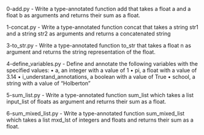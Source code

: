 0-add.py - Write a type-annotated function add that takes a float a and a float b as arguments and returns their sum as a float.

1-concat.py - Write a type-annotated function concat that takes a string str1 and a string str2 as arguments and returns a concatenated string

3-to_str.py - Write a type-annotated function to_str that takes a float n as argument and returns the string representation of the float.

4-define_variables.py - Define and annotate the following variables with the specified values:
    • a, an integer with a value of 1
    • pi, a float with a value of 3.14
    • i_understand_annotations, a boolean with a value of True
    • school, a string with a value of “Holberton”

5-sum_list.py - Write a type-annotated function sum_list which takes a list input_list of floats as argument and returns their sum as a float.

6-sum_mixed_list.py - Write a type-annotated function sum_mixed_list which takes a list mxd_lst of integers and floats and returns their sum as a float.